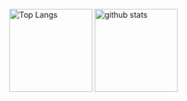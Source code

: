<p align="left"> 
  <img alt="Top Langs" height="150px" src="https://github-readme-stats.vercel.app/api/top-langs/?username=yukihirano0425&layout=compact&count_private=true&show_icons=true&theme=tokyonight" />
  <img alt="github stats" height="150px" src="https://github-readme-stats.vercel.app/api?username=yukihirano0425&count_private=true&show_icons=true&show_icons=true&theme=tokyonight" />
</p>


<!--
**yukihirano0425/yukihirano0425** is a ✨ _special_ ✨ repository because its `README.md` (this file) appears on your GitHub profile.

Here are some ideas to get you started:

- 🔭 I’m currently working on ...
- 🌱 I’m currently learning ...
- 👯 I’m looking to collaborate on ...
- 🤔 I’m looking for help with ...
- 💬 Ask me about ...
- 📫 How to reach me: ...
- 😄 Pronouns: ...
- ⚡ Fun fact: ...
-->
